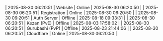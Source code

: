 | 2025-08-30 06:20:51 | Website | Online | 2025-08-30 06:20:50 |
| 2025-08-30 06:20:51 | Registration | Online | 2025-08-30 06:20:50 |
| 2025-08-30 06:20:51 | Auth Server | Offline | 2025-08-18 09:33:31 |
| 2025-08-30 06:20:51 | Kezan (PvE) | Offline | 2025-08-03 17:58:02 |
| 2025-08-30 06:20:51 | Gurubashi (PvP) | Offline | 2025-08-23 21:44:06 |
| 2025-08-30 06:20:51 | Cloudflare | Online | 2025-08-30 06:20:50 |
